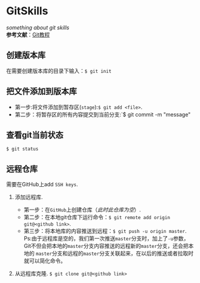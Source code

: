 GitSkills
======
*something about git skills*   
**参考文献**：[Git教程](https://www.liaoxuefeng.com/wiki/896043488029600)

创建版本库
-------
在需要创建版本库的目录下输入：`$ git init`

把文件添加到版本库
-------
- 第一步:将文件添加到暂存区(`stage`):`$ git add <file>`. 
- 第二步：将暂存区的所有内容提交到当前分支:`$ git commit -m "message"  

查看git当前状态
-------
`$ git status` 

远程仓库
-----
需要在GitHub上add `SSH keys`. 
1. 添加远程库. 
   - 第一步：在`GitHub`上创建仓库（*此时此仓库为空*）. 
   - 第二步：在本地git仓库下运行命令：`$ git remote add origin git@<github link>`. 
   - 第三步：将本地库的内容推送到远程：`$ git push -u origin master`. 
   Ps:由于远程库是空的，我们第一次推送`master`分支时，加上了`-u`参数，Git不但会把本地的`master`分支内容推送的远程新的`master`分支，还会把本地的    `master`分支和远程的`master`分支关联起来，在以后的推送或者拉取时就可以简化命令。

2. 从远程库克隆. 
   `$ git clone git@<github link>`
